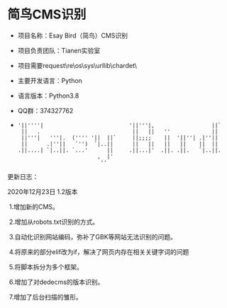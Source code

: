 # 简鸟CMS识别

- 项目名称：Esay Bird（简鸟）CMS识别

- 项目负责团队：Tianen实验室

- 项目需要request\re\os\sys\urllib\chardet\

- 主要开发语言：Python

- 语言版本：Python3.8

- QQ群：374327762

- ```
  '||''''|                           '||'''|,                  ||` 
   ||   .                             ||   ||   ''             ||  
   ||'''|   '''|.  ('''' '||  ||`     ||;;;;    ||  '||''| .|''||  
   ||      .|''||   `'')  `|..||      ||   ||   ||   ||    ||  ||  
  .||....| `|..||. `...'      ||     .||...|'  .||. .||.   `|..||. 
                           ,  |'                                   
                            ''                                    
  ```

更新日志：

2020年12月23日 1.2版本

​	1.增加新的CMS。

​	2.增加从robots.txt识别的方式。

​	3.自动化识别网站编码，弥补了GBK等网站无法识别的问题。

​	4.将原来的部分elif改为if，解决了网页内存在相关关键字词的问题

​    5.将脚本拆分为多个框架。

​    6.增加了对dedecms的版本识别。

​    7.增加了后台扫描的雏形。